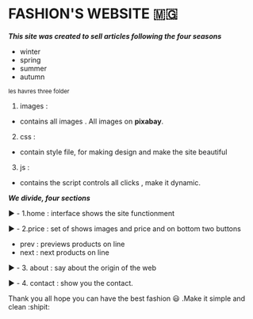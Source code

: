 # FASHION'S WEBSITE :madagascar:

***This site was created to sell articles following the four seasons***

- winter
- spring
- summer
- autumn

<sub> les havres three folder <sub>
1. images : 
* contains all images . All images on **pixabay**.
2. css :
* contain style file, for making design and make the site beautiful
3. js :
* contains the script controls all clicks , make it dynamic.

***We divide, four sections***

:arrow_forward: - 1.home : interface shows the site functionment

:arrow_forward: - 2.price : set of shows images and price and on bottom 
two buttons
* prev : previews products on line
* next : next products on line

:arrow_forward: - 3. about : say about the origin of the web

:arrow_forward: - 4. contact : show you the contact.

Thank you all hope you can have the best fashion :smiley: .Make it simple and clean :shipit:
